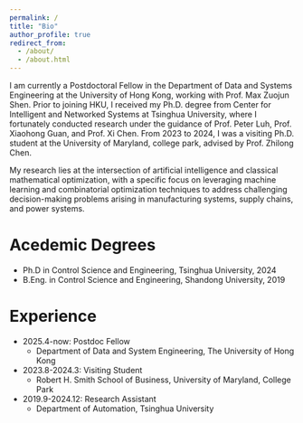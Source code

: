 ```yaml
---
permalink: /
title: "Bio"
author_profile: true
redirect_from: 
  - /about/
  - /about.html
---
```


I am currently a Postdoctoral Fellow in the Department of Data and Systems Engineering at the University of Hong Kong, working with Prof. Max Zuojun Shen. Prior to joining HKU, I received my Ph.D. degree from Center for Intelligent and Networked Systems at Tsinghua University, where I fortunately conducted research under the guidance of Prof. Peter Luh, Prof. Xiaohong Guan, and Prof. Xi Chen. From 2023 to 2024, I was a visiting Ph.D. student at the University of Maryland, college park, advised by Prof. Zhilong Chen. 

My research lies at the intersection of artificial intelligence and classical mathematical optimization, with a specific focus on leveraging machine learning and combinatorial optimization techniques to address challenging decision-making problems arising in manufacturing systems, supply chains, and power systems.

Acedemic Degrees
======
* Ph.D in Control Science and Engineering, Tsinghua University, 2024
* B.Eng. in Control Science and Engineering, Shandong University, 2019

Experience
======
* 2025.4-now: Postdoc Fellow
  * Department of Data and System Engineering, The University of Hong Kong
* 2023.8-2024.3: Visiting Student
  * Robert H. Smith School of Business, University of Maryland, College Park
* 2019.9-2024.12: Research Assistant
  * Department of Automation, Tsinghua University







